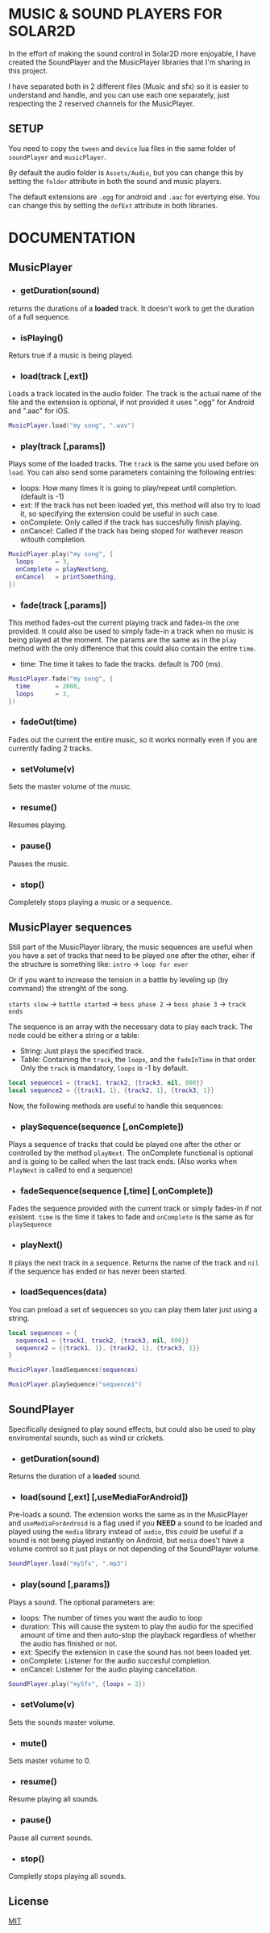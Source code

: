 # MUSIC & SOUND PLAYERS FOR SOLAR2D
In the effort of making the sound control in Solar2D more enjoyable, I have created the SoundPlayer and the MusicPlayer libraries that I'm sharing in this project.

I have separated both in 2 different files (Music and sfx) so it is easier to understand and handle, and you can use each one separately, just respecting the 2 reserved channels for the MusicPlayer.

## SETUP

You need to copy the `tween` and `device` lua files in the same folder of `soundPlayer` and `musicPlayer`.

By default the audio folder is `Assets/Audio`, but you can change this by setting the `folder` attribute in both the sound and music players.

The default extensions are `.ogg` for android and `.aac` for evertying else. You can change this by setting the `defExt` attribute in both libraries.

# DOCUMENTATION

## MusicPlayer

* ### getDuration(sound)
returns the durations of a <B>loaded</B> track. It doesn't work to get the duration of a full sequence.

* ### isPlaying()
Returs true if a music is being played.

* ### load(track [,ext])
Loads a track located in the audio folder. The track is the actual name of the file and the extension is optional, if not provided it uses ".ogg" for Android and ".aac" for iOS.
```lua
MusicPlayer.load("my song", ".wav")
```

* ### play(track [,params])
Plays some of the loaded tracks. The `track` is the same you used before on `load`.
You can also send some parameters containing the following entries:
 - loops: How many times it is going to play/repeat until completion. (default is -1)
 - ext: If the track has not been loaded yet, this method will also try to load it, so specifying the extension could be useful in such case.
 - onComplete: Only called if the track has succesfully finish playing.
 - onCancel: Called if the track has being stoped for wathever reason witouth completion.
 
```lua
MusicPlayer.play("my song", {
  loops      = 3, 
  onComplete = playNextSong, 
  onCancel   = printSomething,
})
```

* ### fade(track [,params])
This method fades-out the current playing track and fades-in the one provided. It could also be used to simply fade-in a track when no music is being played at the moment.
The params are the same as in the `play` method with the only difference that this could also contain the entre `time`.
  - time: The time it takes to fade the tracks. default is 700 (ms).

```lua
MusicPlayer.fade("my song", {
  time       = 2000,
  loops      = 3,
})
```

* ### fadeOut(time)
Fades out the current the entire music, so it works normally even if you are currently fading 2 tracks.

* ### setVolume(v)
Sets the master volume of the music.

* ### resume()
Resumes playing.

* ### pause()
Pauses the music.

* ### stop()
Completely stops playing a music or a sequence.


## MusicPlayer sequences
Still part of the MusicPlayer library, the music sequences are useful when you have a set of tracks that need to be played one after the other, eiher if the structure is something like: 
`intro` -> `loop for ever`

Or if you want to increase the tension in a battle by leveling up (by command) the strenght of the song.

`starts slow` -> `battle started` -> `boss phase 2` -> `boss phase 3` -> `track ends`

The sequence is an array with the necessary data to play each track.
The node could be either a string or a table:
  * String: Just plays the specified track.
  * Table: Containing the `track`, the `loops`, and the `fadeInTime` in that order. Only the `track` is mandatory, `loops` is -1 by default.

```lua
local sequence1 = {track1, track2, {track3, nil, 800}}
local sequence2 = {{track1, 1}, {track2, 1}, {track3, 1}}
```

Now, the following methods are useful to handle this sequences:

* ### playSequence(sequence [,onComplete])
Plays a sequence of tracks that could be played one after the other or controlled by the method `playNext`.
The onComplete functional is optional and is going to be called when the last track ends. (Also works when `PlayNext` is called to end a sequence)

* ### fadeSequence(sequence [,time] [,onComplete])
Fades the sequence provided with the current track or simply fades-in if not existent. `time` is the time it takes to fade and `onComplete` is the same as for `playSequence`

* ### playNext()
It plays the next track in a sequence. Returns the name of the track and `nil` if the sequence has ended or has never been started.

* ### loadSequences(data)
You can preload a set of sequences so you can play them later just using a string.

```lua
local sequences = {
  sequence1 = {track1, track2, {track3, nil, 800}}
  sequence2 = {{track1, 1}, {track2, 1}, {track3, 1}}
}

MusicPlayer.loadSequences(sequences)

MusicPlayer.playSequence("sequence1")
```

## SoundPlayer
Specifically designed to play sound effects, but could also be used to play enviromental sounds, such as wind or crickets.

* ### getDuration(sound)
Returns the duration of a <B>loaded</B> sound.


* ### load(sound [,ext] [,useMediaForAndroid])
Pre-loads a sound. The extension works the same as in the MusicPlayer and `useMediaForAndroid` is a flag used if you <B>NEED</B> a sound to be loaded and played using the `media` library instead of `audio`, this <I>could</I> be useful if a sound is not being played instantly on Android, but `media` does't have a volume control so it just plays or not depending of the SoundPlayer volume.

```lua
SoundPlayer.load("mySfx", ".mp3")
```

* ### play(sound [,params])
Plays a sound. The optional parameters are:
  * loops: The number of times you want the audio to loop
  * duration: This will cause the system to play the audio for the specified amount of time and then auto-stop the playback regardless of whether the audio has finished or not.
  * ext: Specify the extension in case the sound has not been loaded yet.
  * onComplete: Listener for the audio succesful completion.
  * onCancel: Listener for the audio playing cancellation.
  
```lua
SoundPlayer.play("mySfx", {loops = 2})
```

* ### setVolume(v)
Sets the sounds master volume.

* ### mute()
Sets master volume to 0.

* ### resume()
Resume playing all sounds.

* ### pause()
Pause all current sounds.

* ### stop()
Completly stops playing all sounds.


## License
[MIT](https://choosealicense.com/licenses/mit/)
